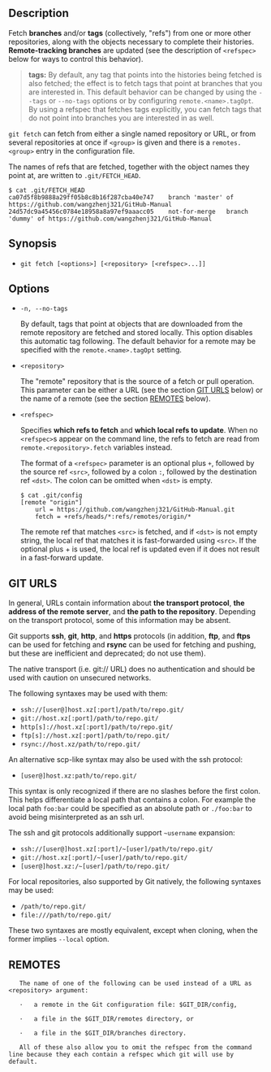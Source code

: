 ## Description

Fetch **branches** and/or **tags** (collectively, "refs") from one or more other repositories, along with the objects necessary to complete their histories. **Remote-tracking branches** are updated (see the description of `<refspec>` below for ways to control this behavior).

> **tags:** By default, any tag that points into the histories being fetched is also fetched; the effect is to fetch tags that point at branches that you are interested in. This default behavior can be changed by using the `--tags` or `--no-tags` options or by configuring `remote.<name>.tagOpt`. By using a refspec that fetches tags explicitly, you can fetch tags that do not point into branches you are interested in as well.

`git fetch` can fetch from either a single named repository or URL, or from several repositories at once if `<group>` is given and there is a `remotes.<group>` entry in the configuration file.

The names of refs that are fetched, together with the object names they point at, are written to `.git/FETCH_HEAD`.

```
$ cat .git/FETCH_HEAD
ca07d5f8b9888a29ff05b8c8b16f287cba40e747    branch 'master' of https://github.com/wangzhenj321/GitHub-Manual
24d57dc9a45456c0784e18958a8a97ef9aaacc05    not-for-merge   branch 'dummy' of https://github.com/wangzhenj321/GitHub-Manual
```

## Synopsis

- `git fetch [<options>] [<repository> [<refspec>...]]`

## Options

- `-n, --no-tags`

    By default, tags that point at objects that are downloaded from the remote repository are fetched and stored locally. This option disables this automatic tag following. The default behavior for a remote may be specified with the `remote.<name>.tagOpt` setting.

- `<repository>`

    The "remote" repository that is the source of a fetch or pull operation. This parameter can be either a URL (see the section [GIT URLS](#git-urls) below) or the name of a remote (see the section [REMOTES](#remotes) below).

- `<refspec>`

    Specifies **which refs to fetch** and **which local refs to update**. When no `<refspec>`s appear on the command line, the refs to fetch are read from `remote.<repository>.fetch` variables instead.
    
    The format of a `<refspec>` parameter is an optional plus `+`, followed by the source ref `<src>`, followed by a colon `:`, followed by the destination ref `<dst>`. The colon can be omitted when `<dst>` is empty.
    
    ```
    $ cat .git/config
    [remote "origin"]
        url = https://github.com/wangzhenj321/GitHub-Manual.git
        fetch = +refs/heads/*:refs/remotes/origin/*
    ```
    
    The remote ref that matches `<src>` is fetched, and if `<dst>` is not empty string, the local ref that matches it is fast-forwarded using `<src>`. If the optional plus + is used, the local ref is updated even if it does not result in a fast-forward update.

## GIT URLS

In general, URLs contain information about **the transport protocol**, **the address of the remote server**, and **the path to the repository**. Depending on the transport protocol, some of this information may be absent.

Git supports **ssh**, **git**, **http**, and **https** protocols (in addition, **ftp**, and **ftps** can be used for fetching and **rsync** can be used for fetching and pushing, but these are inefficient and deprecated; do not use them).

The native transport (i.e. git:// URL) does no authentication and should be used with caution on unsecured networks.

The following syntaxes may be used with them:

- `ssh://[user@]host.xz[:port]/path/to/repo.git/`
- `git://host.xz[:port]/path/to/repo.git/`
- `http[s]://host.xz[:port]/path/to/repo.git/`
- `ftp[s]://host.xz[:port]/path/to/repo.git/`
- `rsync://host.xz/path/to/repo.git/`

An alternative scp-like syntax may also be used with the ssh protocol:

- `[user@]host.xz:path/to/repo.git/`

This syntax is only recognized if there are no slashes before the first colon. This helps differentiate a local path that contains a colon. For example the local path `foo:bar` could be specified as an absolute path or `./foo:bar` to avoid being misinterpreted as an ssh url.

The ssh and git protocols additionally support `~username` expansion:

- `ssh://[user@]host.xz[:port]/~[user]/path/to/repo.git/`
- `git://host.xz[:port]/~[user]/path/to/repo.git/`
- `[user@]host.xz:/~[user]/path/to/repo.git/`

For local repositories, also supported by Git natively, the following syntaxes may be used:

- `/path/to/repo.git/`
- `file:///path/to/repo.git/`

These two syntaxes are mostly equivalent, except when cloning, when the former implies `--local` option.

## REMOTES

       The name of one of the following can be used instead of a URL as <repository> argument:

       ·   a remote in the Git configuration file: $GIT_DIR/config,

       ·   a file in the $GIT_DIR/remotes directory, or

       ·   a file in the $GIT_DIR/branches directory.

       All of these also allow you to omit the refspec from the command line because they each contain a refspec which git will use by default.
